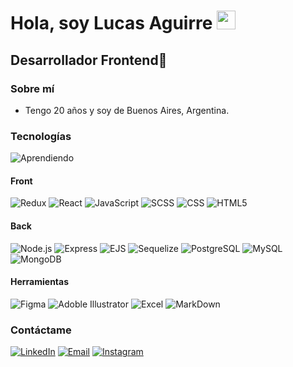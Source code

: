 <h1>Hola, soy Lucas Aguirre <img src="https://raw.githubusercontent.com/iampavangandhi/iampavangandhi/master/gifs/Hi.gif" width="30px"></h1>
<h2>Desarrollador Frontend🎨</h2>

### Sobre mí

- Tengo 20 años y soy de Buenos Aires, Argentina.

### Tecnologías
![Aprendiendo](https://img.shields.io/badge/-Aprendiendo-333333?style=flat&label=%20%20%20&labelColor=orangered)

#### Front
![Redux](https://img.shields.io/badge/-Redux-orangered?style=flat&logo=redux)
![React](https://img.shields.io/badge/-React-333333?style=flat&logo=react)
![JavaScript](https://img.shields.io/badge/-JavaScript-333333?style=flat&logo=javascript)
![SCSS](https://img.shields.io/badge/-SCSS-333333?style=flat&logo=SASS&logoColor=CE6B9E)
![CSS](https://img.shields.io/badge/-CSS-333333?style=flat&logo=CSS3&logoColor=1572B6)
![HTML5](https://img.shields.io/badge/-HTML5-333333?style=flat&logo=HTML5)

#### Back

![Node.js](https://img.shields.io/badge/-Node.js-333333?style=flat&logo=node.js)
![Express](https://img.shields.io/badge/-Express-333333?style=flat&logo=express)
![EJS](https://img.shields.io/badge/-EJS-333333?style=flat&logo=ejs)
![Sequelize](https://img.shields.io/badge/-Sequelize-333333?style=flat&logo=sequelize)
![PostgreSQL](https://img.shields.io/badge/-PostgreSQL-333333?style=flat&logo=postgresql)
![MySQL](https://img.shields.io/badge/-MySQL-333333?style=flat&logo=mysql)
![MongoDB](https://img.shields.io/badge/-MongoDB-333333?style=flat&logo=mongodb)

#### Herramientas

![Figma](https://img.shields.io/badge/-Figma-333333?style=flat&logo=figma)
![Adoble Illustrator](https://img.shields.io/badge/-Illustrator-333333?style=flat&logo=adobeillustrator)
![Excel](https://img.shields.io/badge/-Excel-333333?style=flat&logo=microsoftexcel)
![MarkDown](https://img.shields.io/badge/-MarkDown-333333?style=flat&logo=markdown)

### Contáctame

<a href="https://www.linkedin.com/in/lucasagui2205/"><img alt="LinkedIn" src="https://img.shields.io/badge/LinkedIn-Lucas%20Aguirre-blue?style=flat-square&logo=linkedin"></a>
<a href="lucasagui2205@gmail.com"> <img alt="Email" src="https://img.shields.io/badge/Gmail-lucasagui2205@gmail.com-blue?style=flat-square&logo=gmail"></a>
<a href="https://www.instagram.com/lucasagui2205/"><img alt="Instagram" src="https://img.shields.io/badge/Instagram-lucasagui2205-blue?style=flat-square&logo=instagram"></a>
